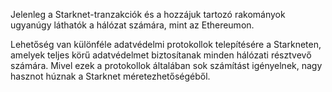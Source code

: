 Jelenleg a Starknet-tranzakciók és a hozzájuk tartozó rakományok ugyanúgy láthatók a hálózat számára, mint az Ethereumon.

Lehetőség van különféle adatvédelmi protokollok telepítésére a Starkneten, amelyek teljes körű adatvédelmet biztosítanak minden hálózati résztvevő számára. Mivel ezek a protokollok általában sok számítást igényelnek, nagy hasznot húznak a Starknet méretezhetőségéből.